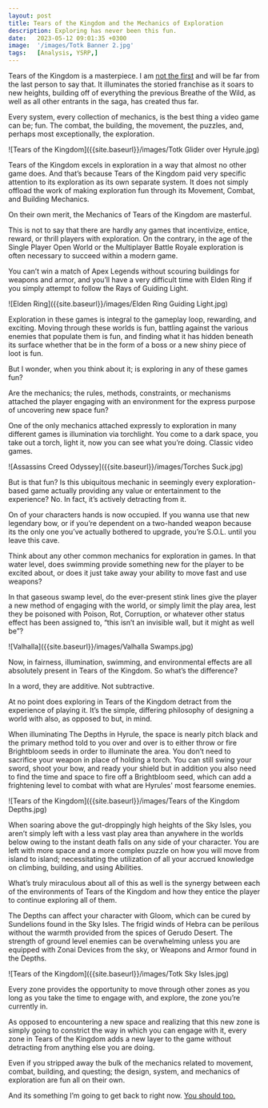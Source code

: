 ```yaml
---
layout: post
title: Tears of the Kingdom and the Mechanics of Exploration
description: Exploring has never been this fun.
date:   2023-05-12 09:01:35 +0300
image:  '/images/Totk Banner 2.jpg'
tags:   [Analysis, YSRP,]
---
```

Tears of the Kingdom is a masterpiece. I am [not the first](https://opencritic.com/game/14343/the-legend-of-zelda-tears-of-the-kingdom) and will be far from the last person to say that. It illuminates the storied franchise as it soars to new heights, building off of everything the previous Breathe of the Wild, as well as all other entrants in the saga, has created thus far. 

Every system, every collection of mechanics, is the best thing a video game can be; fun. The combat, the building, the movement, the puzzles, and, perhaps most exceptionally, the exploration.

![Tears of the Kingdom]({{site.baseurl}}/images/Totk Glider over Hyrule.jpg)

Tears of the Kingdom excels in exploration in a way that almost no other game does. And that’s because Tears of the Kingdom paid very specific attention to its exploration as its own separate system. It does not simply offload the work of making exploration fun through its Movement, Combat, and Building Mechanics.

On their own merit, the Mechanics of Tears of the Kingdom are masterful.

This is not to say that there are hardly any games that incentivize, entice, reward, or thrill players with exploration. On the contrary, in the age of the Single Player Open World or the Multiplayer Battle Royale exploration is often necessary to succeed within a modern game. 

You can’t win a match of Apex Legends without scouring buildings for weapons and armor, and you’ll have a very difficult time with Elden Ring if you simply attempt to follow the Rays of Guiding Light.

![Elden Ring]({{site.baseurl}}/images/Elden Ring Guiding Light.jpg)

Exploration in these games is integral to the gameplay loop, rewarding, and exciting. Moving through these worlds is fun, battling against the various enemies that populate them is fun, and  finding what it has hidden beneath its surface whether that be in the form of a boss or a new shiny piece of loot is fun.

But I wonder, when you think about it; is exploring in any of these games fun?

Are the mechanics; the rules, methods, constraints, or mechanisms attached the player engaging with an environment for the express purpose of uncovering new space fun?

One of the only mechanics attached expressly to exploration in many different games is illumination via torchlight. You come to a dark space, you take out a torch, light it, now you can see what you’re doing. Classic video games.

![Assassins Creed Odyssey]({{site.baseurl}}/images/Torches Suck.jpg)

But is that fun? Is this ubiquitous mechanic in seemingly every exploration-based game actually providing any value or entertainment to the experience? No. In fact, it’s actively detracting from it.

On of your characters hands is now occupied. If you wanna use that new legendary bow, or if you’re dependent on a two-handed weapon because its the only one you’ve actually bothered to upgrade, you’re S.O.L. until you leave this cave.

Think about any other common mechanics for exploration in games. In that water level, does swimming provide something new for the player to be excited about, or does it just take away your ability to move fast and use weapons? 

In that gaseous swamp level, do the ever-present stink lines give the player a new method of engaging with the world, or simply limit the play area, lest they be poisoned with Poison, Rot, Corruption, or whatever other status effect has been assigned to, “this isn’t an invisible wall, but it might as well be”?

![Valhalla]({{site.baseurl}}/images/Valhalla Swamps.jpg)

Now, in fairness, illumination, swimming, and environmental effects are all absolutely present in Tears of the Kingdom. So what’s the difference?

In a word, they are additive. Not subtractive.

At no point does exploring in Tears of the Kingdom detract from the experience of playing it. It’s the simple, differing philosophy of designing a world with also, as opposed to but, in mind.

When illuminating The Depths in Hyrule, the space is nearly pitch black and the primary method told to you over and over is to either throw or fire Brightbloom seeds in order to illuminate the area. You don’t need to sacrifice your weapon in place of holding a torch. You can still swing your sword, shoot your bow, and ready your shield but in addition you also need to find the time and space to fire off a Brightbloom seed, which can add a frightening level to combat with what are Hyrules' most fearsome enemies.

![Tears of the Kingdom]({{site.baseurl}}/images/Tears of the Kingdom Depths.jpg)

When soaring above the gut-droppingly high heights of the Sky Isles, you aren’t simply left with a less vast play area than anywhere in the worlds below owing to the instant death falls on any side of your character. You are left with more space and a more complex puzzle on how you will move from island to island; necessitating the utilization of all your accrued knowledge on climbing, building, and using Abilities.

What’s truly miraculous about all of this as well is the synergy between each of the environments of Tears of the Kingdom and how they entice the player to continue exploring all of them. 

The Depths can affect your character with Gloom, which can be cured by Sundelions found in the Sky Isles. The frigid winds of Hebra can be perilous without the warmth provided from the spices of Gerudo Desert. The strength of ground level enemies can be overwhelming unless you are equipped with Zonai Devices from the sky, or Weapons and Armor found in the Depths.

![Tears of the Kingdom]({{site.baseurl}}/images/Totk Sky Isles.jpg)

Every zone provides the opportunity to move through other zones as you long as you take the time to engage with, and explore, the zone you’re currently in.

As opposed to encountering a new space and realizing that this new zone is simply going to constrict the way in which you can engage with it, every zone in Tears of the Kingdom adds a new layer to the game without detracting from anything else you are doing.

Even if you stripped away the bulk of the mechanics related to movement, combat, building, and questing; the design, system, and mechanics of exploration are fun all on their own.

And its something I’m going to get back to right now. [You should too.](https://anybuttongames.com/go-play-tears-of-the-kingdom)

